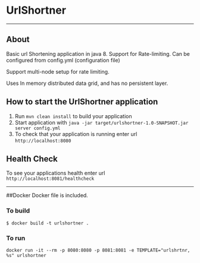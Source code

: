 # UrlShortner

---
## About
Basic url Shortening application in java 8. 
Support for Rate-limiting. Can be configured from config.yml (configuration file)

Support multi-node setup for rate limiting. 

Uses In memory distributed data grid, and has no persistent layer.


How to start the UrlShortner application
---

1. Run `mvn clean install` to build your application
1. Start application with `java -jar target/urlshortner-1.0-SNAPSHOT.jar server config.yml`
1. To check that your application is running enter url `http://localhost:8080`

Health Check
---

To see your applications health enter url `http://localhost:8081/healthcheck`

---
##Docker
Docker file is included.

### To build
`$ docker build -t urlshortner .`
### To run
`docker run -it --rm -p 8080:8080 -p 8081:8081 -e TEMPLATE="urlshrtnr, %s" urlshortner`

